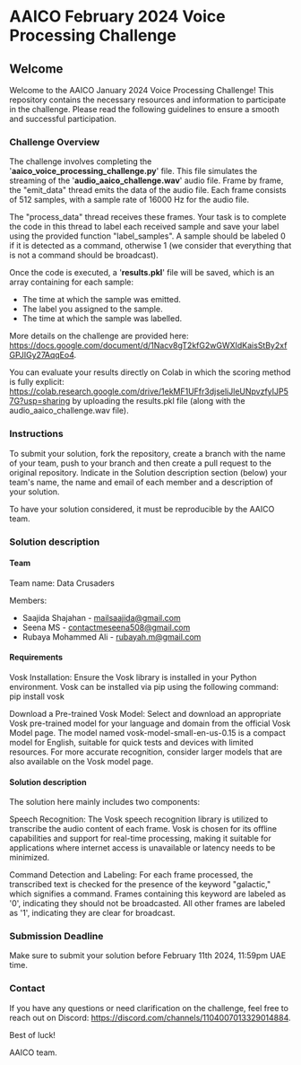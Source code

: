 # AAICO February 2024 Voice Processing Challenge

## Welcome

Welcome to the AAICO January 2024 Voice Processing Challenge! This repository contains the necessary resources and information to participate in the challenge. Please read the following guidelines to ensure a smooth and successful participation.

### Challenge Overview

The challenge involves completing the '**aaico_voice_processing_challenge.py**' file. This file simulates the streaming of the '**audio_aaico_challenge.wav**' audio file. Frame by frame, the "emit_data" thread emits the data of the audio file. Each frame consists of 512 samples, with a sample rate of 16000 Hz for the audio file.

The "process_data" thread receives these frames. Your task is to complete the code in this thread to label each received sample and save your label using the provided function "label_samples". A sample should be labeled 0 if it is detected as a command, otherwise 1 (we consider that everything that is not a command should be broadcast).

Once the code is executed, a '**results.pkl**' file will be saved, which is an array containing for each sample:

- The time at which the sample was emitted.
- The label you assigned to the sample.
- The time at which the sample was labelled.

More details on the challenge are provided here: https://docs.google.com/document/d/1Nacv8gT2kfG2wGWXIdKaisStBy2xfGPJIGy27AqqEo4.

You can evaluate your results directly on Colab in which the scoring method is fully explicit: https://colab.research.google.com/drive/1ekMF1UFfr3djseliJleUNpvzfyIJP57G?usp=sharing by uploading the results.pkl file (along with the audio_aaico_challenge.wav file).

### Instructions

To submit your solution, fork the repository, create a branch with the name of your team, push to your branch and then create a pull request to the original repository. Indicate in the Solution description section (below) your team's name, the name and email of each member and a description of your solution.

To have your solution considered, it must be reproducible by the AAICO team.

### Solution description

#### Team

Team name: Data Crusaders

Members:

- Saajida Shajahan - mailsaajida@gmail.com
- Seena MS - contactmeseena508@gmail.com
- Rubaya Mohammed Ali - rubayah.m@gmail.com

#### Requirements

Vosk Installation: Ensure the Vosk library is installed in your Python environment. Vosk can be installed via pip using the following command: pip install vosk

Download a Pre-trained Vosk Model: Select and download an appropriate Vosk pre-trained model for your language and domain from the official Vosk Model page. The model named vosk-model-small-en-us-0.15 is a compact model for English, suitable for quick tests and devices with limited resources. For more accurate recognition, consider larger models that are also available on the Vosk model page.

#### Solution description

The solution here mainly includes two components:

Speech Recognition: The Vosk speech recognition library is utilized to transcribe the audio content of each frame. Vosk is chosen for its offline capabilities and support for real-time processing, making it suitable for applications where internet access is unavailable or latency needs to be minimized.

Command Detection and Labeling: For each frame processed, the transcribed text is checked for the presence of the keyword "galactic," which signifies a command. Frames containing this keyword are labeled as '0', indicating they should not be broadcasted. All other frames are labeled as '1', indicating they are clear for broadcast.


### Submission Deadline

Make sure to submit your solution before February 11th 2024, 11:59pm UAE time.

### Contact

If you have any questions or need clarification on the challenge, feel free to reach out on Discord: https://discord.com/channels/1104007013329014884.

Best of luck!

AAICO team.

